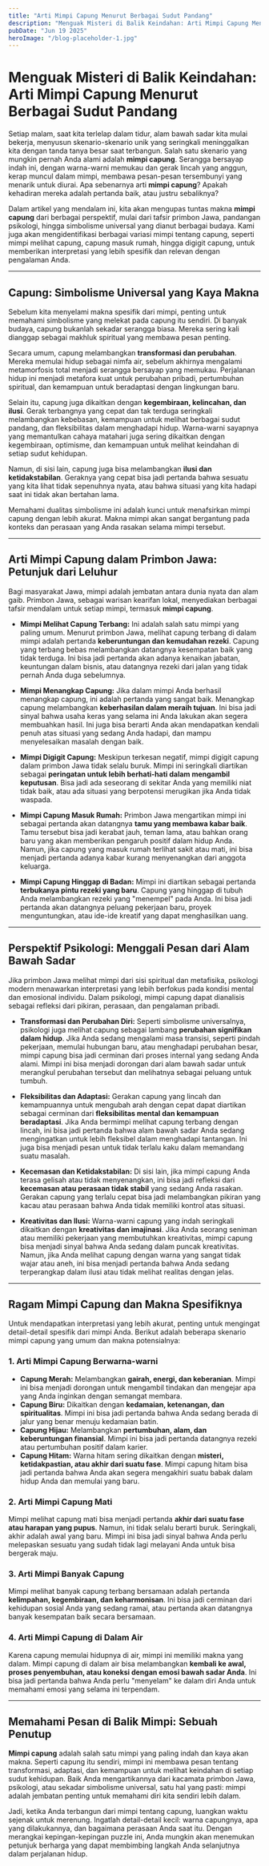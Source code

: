 ```yaml
---
title: "Arti Mimpi Capung Menurut Berbagai Sudut Pandang"
description: "Menguak Misteri di Balik Keindahan: Arti Mimpi Capung Menurut Berbagai Sudut Pandang"
pubDate: "Jun 19 2025"
heroImage: "/blog-placeholder-1.jpg"
---
```


# Menguak Misteri di Balik Keindahan: Arti Mimpi Capung Menurut Berbagai Sudut Pandang

Setiap malam, saat kita terlelap dalam tidur, alam bawah sadar kita mulai bekerja, menyusun skenario-skenario unik yang seringkali meninggalkan kita dengan tanda tanya besar saat terbangun. Salah satu skenario yang mungkin pernah Anda alami adalah **mimpi capung**. Serangga bersayap indah ini, dengan warna-warni memukau dan gerak lincah yang anggun, kerap muncul dalam mimpi, membawa pesan-pesan tersembunyi yang menarik untuk diurai. Apa sebenarnya arti **mimpi capung**? Apakah kehadiran mereka adalah pertanda baik, atau justru sebaliknya?

Dalam artikel yang mendalam ini, kita akan mengupas tuntas makna **mimpi capung** dari berbagai perspektif, mulai dari tafsir primbon Jawa, pandangan psikologi, hingga simbolisme universal yang dianut berbagai budaya. Kami juga akan mengidentifikasi berbagai variasi mimpi tentang capung, seperti mimpi melihat capung, capung masuk rumah, hingga digigit capung, untuk memberikan interpretasi yang lebih spesifik dan relevan dengan pengalaman Anda.

---

## Capung: Simbolisme Universal yang Kaya Makna

Sebelum kita menyelami makna spesifik dari mimpi, penting untuk memahami simbolisme yang melekat pada capung itu sendiri. Di banyak budaya, capung bukanlah sekadar serangga biasa. Mereka sering kali dianggap sebagai makhluk spiritual yang membawa pesan penting.

Secara umum, capung melambangkan **transformasi dan perubahan**. Mereka memulai hidup sebagai nimfa air, sebelum akhirnya mengalami metamorfosis total menjadi serangga bersayap yang memukau. Perjalanan hidup ini menjadi metafora kuat untuk perubahan pribadi, pertumbuhan spiritual, dan kemampuan untuk beradaptasi dengan lingkungan baru.

Selain itu, capung juga dikaitkan dengan **kegembiraan, kelincahan, dan ilusi**. Gerak terbangnya yang cepat dan tak terduga seringkali melambangkan kebebasan, kemampuan untuk melihat berbagai sudut pandang, dan fleksibilitas dalam menghadapi hidup. Warna-warni sayapnya yang memantulkan cahaya matahari juga sering dikaitkan dengan kegembiraan, optimisme, dan kemampuan untuk melihat keindahan di setiap sudut kehidupan.

Namun, di sisi lain, capung juga bisa melambangkan **ilusi dan ketidakstabilan**. Geraknya yang cepat bisa jadi pertanda bahwa sesuatu yang kita lihat tidak sepenuhnya nyata, atau bahwa situasi yang kita hadapi saat ini tidak akan bertahan lama.

Memahami dualitas simbolisme ini adalah kunci untuk menafsirkan mimpi capung dengan lebih akurat. Makna mimpi akan sangat bergantung pada konteks dan perasaan yang Anda rasakan selama mimpi tersebut.

---

## Arti Mimpi Capung dalam Primbon Jawa: Petunjuk dari Leluhur

Bagi masyarakat Jawa, mimpi adalah jembatan antara dunia nyata dan alam gaib. Primbon Jawa, sebagai warisan kearifan lokal, menyediakan berbagai tafsir mendalam untuk setiap mimpi, termasuk **mimpi capung**.

- **Mimpi Melihat Capung Terbang:** Ini adalah salah satu mimpi yang paling umum. Menurut primbon Jawa, melihat capung terbang di dalam mimpi adalah pertanda **keberuntungan dan kemudahan rezeki**. Capung yang terbang bebas melambangkan datangnya kesempatan baik yang tidak terduga. Ini bisa jadi pertanda akan adanya kenaikan jabatan, keuntungan dalam bisnis, atau datangnya rezeki dari jalan yang tidak pernah Anda duga sebelumnya.

- **Mimpi Menangkap Capung:** Jika dalam mimpi Anda berhasil menangkap capung, ini adalah pertanda yang sangat baik. Menangkap capung melambangkan **keberhasilan dalam meraih tujuan**. Ini bisa jadi sinyal bahwa usaha keras yang selama ini Anda lakukan akan segera membuahkan hasil. Ini juga bisa berarti Anda akan mendapatkan kendali penuh atas situasi yang sedang Anda hadapi, dan mampu menyelesaikan masalah dengan baik.

- **Mimpi Digigit Capung:** Meskipun terkesan negatif, mimpi digigit capung dalam primbon Jawa tidak selalu buruk. Mimpi ini seringkali diartikan sebagai **peringatan untuk lebih berhati-hati dalam mengambil keputusan**. Bisa jadi ada seseorang di sekitar Anda yang memiliki niat tidak baik, atau ada situasi yang berpotensi merugikan jika Anda tidak waspada.

- **Mimpi Capung Masuk Rumah:** Primbon Jawa mengartikan mimpi ini sebagai pertanda akan datangnya **tamu yang membawa kabar baik**. Tamu tersebut bisa jadi kerabat jauh, teman lama, atau bahkan orang baru yang akan memberikan pengaruh positif dalam hidup Anda. Namun, jika capung yang masuk rumah terlihat sakit atau mati, ini bisa menjadi pertanda adanya kabar kurang menyenangkan dari anggota keluarga.

- **Mimpi Capung Hinggap di Badan:** Mimpi ini diartikan sebagai pertanda **terbukanya pintu rezeki yang baru**. Capung yang hinggap di tubuh Anda melambangkan rezeki yang "menempel" pada Anda. Ini bisa jadi pertanda akan datangnya peluang pekerjaan baru, proyek menguntungkan, atau ide-ide kreatif yang dapat menghasilkan uang.

---

## Perspektif Psikologi: Menggali Pesan dari Alam Bawah Sadar

Jika primbon Jawa melihat mimpi dari sisi spiritual dan metafisika, psikologi modern menawarkan interpretasi yang lebih berfokus pada kondisi mental dan emosional individu. Dalam psikologi, mimpi capung dapat dianalisis sebagai refleksi dari pikiran, perasaan, dan pengalaman pribadi.

- **Transformasi dan Perubahan Diri:** Seperti simbolisme universalnya, psikologi juga melihat capung sebagai lambang **perubahan signifikan dalam hidup**. Jika Anda sedang mengalami masa transisi, seperti pindah pekerjaan, memulai hubungan baru, atau menghadapi perubahan besar, mimpi capung bisa jadi cerminan dari proses internal yang sedang Anda alami. Mimpi ini bisa menjadi dorongan dari alam bawah sadar untuk merangkul perubahan tersebut dan melihatnya sebagai peluang untuk tumbuh.

- **Fleksibilitas dan Adaptasi:** Gerakan capung yang lincah dan kemampuannya untuk mengubah arah dengan cepat dapat diartikan sebagai cerminan dari **fleksibilitas mental dan kemampuan beradaptasi**. Jika Anda bermimpi melihat capung terbang dengan lincah, ini bisa jadi pertanda bahwa alam bawah sadar Anda sedang mengingatkan untuk lebih fleksibel dalam menghadapi tantangan. Ini juga bisa menjadi pesan untuk tidak terlalu kaku dalam memandang suatu masalah.

- **Kecemasan dan Ketidakstabilan:** Di sisi lain, jika mimpi capung Anda terasa gelisah atau tidak menyenangkan, ini bisa jadi refleksi dari **kecemasan atau perasaan tidak stabil** yang sedang Anda rasakan. Gerakan capung yang terlalu cepat bisa jadi melambangkan pikiran yang kacau atau perasaan bahwa Anda tidak memiliki kontrol atas situasi.

- **Kreativitas dan Ilusi:** Warna-warni capung yang indah seringkali dikaitkan dengan **kreativitas dan imajinasi**. Jika Anda seorang seniman atau memiliki pekerjaan yang membutuhkan kreativitas, mimpi capung bisa menjadi sinyal bahwa Anda sedang dalam puncak kreativitas. Namun, jika Anda melihat capung dengan warna yang sangat tidak wajar atau aneh, ini bisa menjadi pertanda bahwa Anda sedang terperangkap dalam ilusi atau tidak melihat realitas dengan jelas.

---

## Ragam Mimpi Capung dan Makna Spesifiknya

Untuk mendapatkan interpretasi yang lebih akurat, penting untuk mengingat detail-detail spesifik dari mimpi Anda. Berikut adalah beberapa skenario mimpi capung yang umum dan makna potensialnya:

### 1. Arti Mimpi Capung Berwarna-warni

- **Capung Merah:** Melambangkan **gairah, energi, dan keberanian**. Mimpi ini bisa menjadi dorongan untuk mengambil tindakan dan mengejar apa yang Anda inginkan dengan semangat membara.
- **Capung Biru:** Dikaitkan dengan **kedamaian, ketenangan, dan spiritualitas**. Mimpi ini bisa jadi pertanda bahwa Anda sedang berada di jalur yang benar menuju kedamaian batin.
- **Capung Hijau:** Melambangkan **pertumbuhan, alam, dan keberuntungan finansial**. Mimpi ini bisa jadi pertanda datangnya rezeki atau pertumbuhan positif dalam karier.
- **Capung Hitam:** Warna hitam sering dikaitkan dengan **misteri, ketidakpastian, atau akhir dari suatu fase**. Mimpi capung hitam bisa jadi pertanda bahwa Anda akan segera mengakhiri suatu babak dalam hidup Anda dan memulai yang baru.

### 2. Arti Mimpi Capung Mati

Mimpi melihat capung mati bisa menjadi pertanda **akhir dari suatu fase atau harapan yang pupus**. Namun, ini tidak selalu berarti buruk. Seringkali, akhir adalah awal yang baru. Mimpi ini bisa jadi sinyal bahwa Anda perlu melepaskan sesuatu yang sudah tidak lagi melayani Anda untuk bisa bergerak maju.

### 3. Arti Mimpi Banyak Capung

Mimpi melihat banyak capung terbang bersamaan adalah pertanda **kelimpahan, kegembiraan, dan keharmonisan**. Ini bisa jadi cerminan dari kehidupan sosial Anda yang sedang ramai, atau pertanda akan datangnya banyak kesempatan baik secara bersamaan.

### 4. Arti Mimpi Capung di Dalam Air

Karena capung memulai hidupnya di air, mimpi ini memiliki makna yang dalam. Mimpi capung di dalam air bisa melambangkan **kembali ke awal, proses penyembuhan, atau koneksi dengan emosi bawah sadar Anda**. Ini bisa jadi pertanda bahwa Anda perlu "menyelam" ke dalam diri Anda untuk memahami emosi yang selama ini terpendam.

---

## Memahami Pesan di Balik Mimpi: Sebuah Penutup

**Mimpi capung** adalah salah satu mimpi yang paling indah dan kaya akan makna. Seperti capung itu sendiri, mimpi ini membawa pesan tentang transformasi, adaptasi, dan kemampuan untuk melihat keindahan di setiap sudut kehidupan. Baik Anda mengartikannya dari kacamata primbon Jawa, psikologi, atau sekadar simbolisme universal, satu hal yang pasti: mimpi adalah jembatan penting untuk memahami diri kita sendiri lebih dalam.

Jadi, ketika Anda terbangun dari mimpi tentang capung, luangkan waktu sejenak untuk merenung. Ingatlah detail-detail kecil: warna capungnya, apa yang dilakukannya, dan bagaimana perasaan Anda saat itu. Dengan merangkai kepingan-kepingan puzzle ini, Anda mungkin akan menemukan petunjuk berharga yang dapat membimbing langkah Anda selanjutnya dalam perjalanan hidup.
